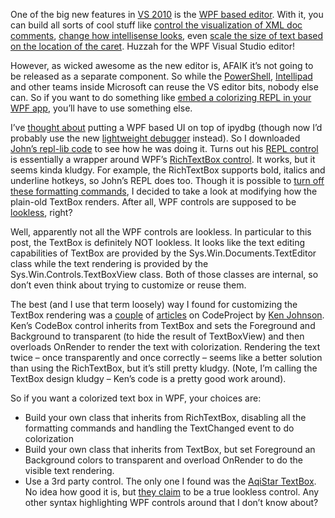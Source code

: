 One of the big new features in [VS
2010](http://www.microsoft.com/visualstudio/en-us/products/2010/default.mspx)
is the [WPF based
editor](http://msdn.microsoft.com/en-us/library/dd885242(VS.100).aspx).
With it, you can build all sorts of cool stuff like [control the
visualization of XML doc
comments](http://blogs.msdn.com/vseditor/archive/2009/05/13/visualizing-xml-doc-comments.aspx),
[change how intellisense
looks](http://editorsamples.codeplex.com/Wiki/View.aspx?title=IntelliSense%20Presenter),
even [scale the size of text based on the location of the
caret](http://code.msdn.microsoft.com/caretfisheye). Huzzah for the WPF
Visual Studio editor!

However, as wicked awesome as the new editor is, AFAIK it’s not going to
be released as a separate component. So while the
[PowerShell](http://blogs.msdn.com/powershell/archive/2008/10/31/powershell-ise-and-visual-studio.aspx),
[Intellipad](http://blogs.msdn.com/intellipad/archive/2009/03/25/font-sizes-in-intellipad.aspx)
and other teams inside Microsoft can reuse the VS editor bits, nobody
else can. So if you want to do something like [embed a colorizing REPL
in your WPF
app](http://www.iunknown.com/2009/05/dynamic-languages-at-teched-2009.html),
you’ll have to use something else.

I’ve [thought
about](http://devhawk.net/2009/02/27/Writing+An+IronPython+Debugger+MDbg+101.aspx)
putting a WPF based UI on top of ipydbg (though now I’d probably use the
new [lightweight
debugger](http://devhawk.net/2009/07/08/MicrosoftScriptingDebugging.aspx)
instead). So I downloaded [John’s repl-lib
code](http://github.com/jflam/repl-lib/tree/master) to see how he was
doing it. Turns out his [REPL
control](http://github.com/jflam/repl-lib/blob/5b597ab4b92a6d85f3e7f22d3ae9af271444b1d4/Core/Repl.xaml)
is essentially a wrapper around WPF’s [RichTextBox
control](http://msdn.microsoft.com/en-us/library/system.windows.controls.richtextbox.aspx).
It works, but it seems kinda kludgy. For example, the RichTextBox
supports bold, italics and underline hotkeys, so John’s REPL does too.
Though it is possible to [turn off these formatting
commands](http://blogs.msdn.com/prajakta/archive/2006/10/12/customize-richtextbox-to-allow-only-plain-text-input.aspx),
I decided to take a look at modifying how the plain-old TextBox renders.
After all, WPF controls are supposed to be
[lookless](http://www.drwpf.com/blog/Home/tabid/36/EntryID/53/Default.aspx),
right?

Well, apparently not all the WPF controls are lookless. In particular to
this post, the TextBox is definitely NOT lookless. It looks like the
text editing capabilities of TextBox are provided by the
Sys.Win.Documents.TextEditor class while the text rendering is provided
by the Sys.Win.Controls.TextBoxView class. Both of those classes are
internal, so don’t even think about trying to customize or reuse them.

The best (and I use that term loosely) way I found for customizing the
TextBox rendering was a
[couple](http://www.codeproject.com/KB/WPF/CodeBox.aspx) of
[articles](http://www.codeproject.com/KB/WPF/CodeBox2.aspx) on
CodeProject by [Ken
Johnson](http://www.codeproject.com/Members/KenJohnson). Ken’s CodeBox
control inherits from TextBox and sets the Foreground and Background to
transparent (to hide the result of TextBoxView) and then overloads
OnRender to render the text with colorization. Rendering the text twice
– once transparently and once correctly – seems like a better solution
than using the RichTextBox, but it’s still pretty kludgy. (Note, I’m
calling the TextBox design kludgy – Ken’s code is a pretty good work
around).

So if you want a colorized text box in WPF, your choices are:

-   Build your own class that inherits from RichTextBox, disabling all
    the formatting commands and handling the TextChanged event to do
    colorization
-   Build your own class that inherits from TextBox, but set Foreground
    an Background colors to transparent and overload OnRender to do the
    visible text rendering.
-   Use a 3rd party control. The only one I found was the [AqiStar
    TextBox](http://www.aqistar.com). No idea how good it is, but [they
    claim](http://www.aqistar.com/FeaturesVisualization.aspx) to be a
    true lookless control. Any other syntax highlighting WPF controls
    around that I don’t know about?

